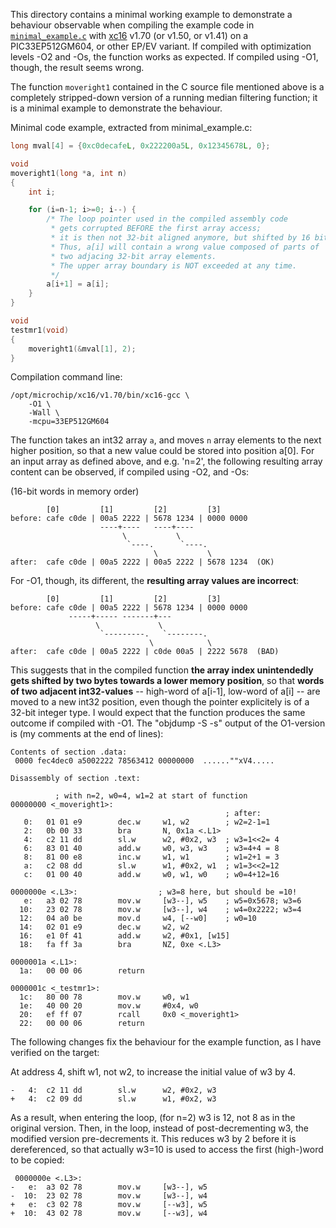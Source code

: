 This directory contains a minimal working example to demonstrate a behaviour
observable when compiling the example code in [`minimal_example.c`][mwe]
with [xc16][] v1.70 (or v1.50, or v1.41) on a PIC33EP512GM604, or other EP/EV variant.
If compiled with optimization levels -O2 and -Os, the function works as expected.
If compiled using -O1, though, the result seems wrong.

[mwe]:	./mplabx/xc16_int32_indexed_array_access.X/minimal_example.c
[xc16]:	https://www.microchip.com/en-us/development-tools-tools-and-software/mplab-xc-compilers#tabs

The function `moveright1` contained in the C source file mentioned above
is a completely stripped-down version of a running median filtering function;
it is a minimal example to demonstrate the behaviour.

Minimal code example, extracted from minimal_example.c:

```C
long mval[4] = {0xc0decafeL, 0x222200a5L, 0x12345678L, 0};

void
moveright1(long *a, int n)
{
	int i;

	for (i=n-1; i>=0; i--) {
		/* The loop pointer used in the compiled assembly code
		 * gets corrupted BEFORE the first array access;
		 * it is then not 32-bit aligned anymore, but shifted by 16 bit.
		 * Thus, a[i] will contain a wrong value composed of parts of
		 * two adjacing 32-bit array elements.
		 * The upper array boundary is NOT exceeded at any time.
		 */
		a[i+1] = a[i];
	}
}

void
testmr1(void)
{
	moveright1(&mval[1], 2);
}
```

Compilation command line:

	/opt/microchip/xc16/v1.70/bin/xc16-gcc \
		-O1 \
		-Wall \
		-mcpu=33EP512GM604

The function takes an int32 array `a`,
and moves `n` array elements to the next higher position,
so that a new value could be stored into position a[0].
For an input array as defined above, and e.g. 'n=2',
the following resulting array content can be observed,
if compiled using -O2, and -Os:

(16-bit words in memory order)

            [0]         [1]         [2]         [3]
    before: cafe c0de | 00a5 2222 | 5678 1234 | 0000 0000
                        ----+----   ----+----
                             \           \
                              `----.      `----.
                                    \           \
    after:  cafe c0de | 00a5 2222 | 00a5 2222 | 5678 1234  (OK)
    
For -O1, though, its different, the **resulting array values are incorrect**:
    
            [0]         [1]         [2]         [3]
    before: cafe c0de | 00a5 2222 | 5678 1234 | 0000 0000
                 -----+----- -------+---
                       \             \
                        `---------.   `--------.
                                   \            \
    after:  cafe c0de | 00a5 2222 | c0de 00a5 | 2222 5678  (BAD)

This suggests that in the compiled function **the array index unintendedly gets shifted by two bytes towards a lower memory position**,
so that **words of two adjacent int32-values** --
high-word of a[i-1], low-word of a[i] --
are moved to a new int32 position,
even though the pointer explicitely is of a 32-bit integer type.
I would expect that the function produces the same outcome if compiled with -O1.
The "objdump -S -s" output of the O1-version is (my comments at the end of lines):

	Contents of section .data:
	 0000 fec4dec0 a5002222 78563412 00000000  ......""xV4.....
	
	Disassembly of section .text:
	
	          ; with n=2, w0=4, w1=2 at start of function
	00000000 <_moveright1>:
	                                                ; after:
	   0:	01 01 e9    	dec.w     w1, w2        ; w2=2-1=1
	   2:	0b 00 33    	bra       N, 0x1a <.L1>
	   4:	c2 11 dd    	sl.w      w2, #0x2, w3  ; w3=1<<2= 4
	   6:	83 01 40    	add.w     w0, w3, w3    ; w3=4+4 = 8
	   8:	81 00 e8    	inc.w     w1, w1        ; w1=2+1 = 3
	   a:	c2 08 dd    	sl.w      w1, #0x2, w1  ; w1=3<<2=12
	   c:	01 00 40    	add.w     w0, w1, w0    ; w0=4+12=16
	
	0000000e <.L3>:                  ; w3=8 here, but should be =10!
	   e:	a3 02 78    	mov.w     [w3--], w5	; w5=0x5678; w3=6
	  10:	23 02 78    	mov.w     [w3--], w4    ; w4=0x2222; w3=4
	  12:	04 a0 be    	mov.d     w4, [--w0]    ; w0=10
	  14:	02 01 e9    	dec.w     w2, w2
	  16:	e1 0f 41    	add.w     w2, #0x1, [w15]
	  18:	fa ff 3a    	bra       NZ, 0xe <.L3>
	
	0000001a <.L1>:
	  1a:	00 00 06    	return    
	
	0000001c <_testmr1>:
	  1c:	80 00 78    	mov.w     w0, w1
	  1e:	40 00 20    	mov.w     #0x4, w0
	  20:	ef ff 07    	rcall     0x0 <_moveright1>
	  22:	00 00 06    	return    


The following changes fix the behaviour for the
example function, as I have verified on the target:

At address 4, shift w1, not w2,
to increase the initial value of w3 by 4.

	-   4:	c2 11 dd    	sl.w      w2, #0x2, w3
	+   4:	c2 09 dd    	sl.w      w1, #0x2, w3

As a result, when entering the loop,
(for n=2) w3 is 12, not 8 as in the original version.
Then, in the loop, instead of post-decrementing w3,
the modified version pre-decrements it.
This reduces w3 by 2 before it is dereferenced,
so that actually w3=10 is used to access the first (high-)word to be copied:

	 0000000e <.L3>:
	-   e:	a3 02 78    	mov.w     [w3--], w5
	-  10:	23 02 78    	mov.w     [w3--], w4
	+   e:	c3 02 78    	mov.w     [--w3], w5
	+  10:	43 02 78    	mov.w     [--w3], w4
